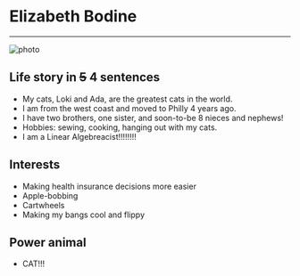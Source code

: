 # Elizabeth Bodine

---

![photo](http://static.squarespace.com/static/51d44341e4b085686833bb66/5202a885e4b0a1e62378891f/52336886e4b055d877ffd593/1398365094555/Cats.png)


## Life story in ~~5~~ 4 sentences
- My cats, Loki and Ada, are the greatest cats in the world.
- I am from the west coast and moved to Philly 4 years ago.
- I have two brothers, one sister, and soon-to-be 8 nieces and nephews!
- Hobbies: sewing, cooking, hanging out with my cats.
- I am a Linear Algebreacist!!!!!!!!

## Interests
- Making health insurance decisions more easier
- Apple-bobbing
- Cartwheels
- Making my bangs cool and flippy

## Power animal
- CAT!!!
